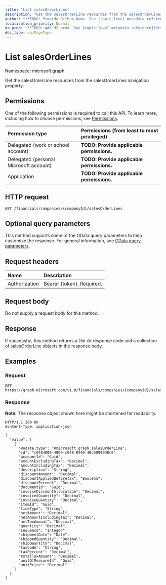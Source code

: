 ```yaml
---
title: "List salesOrderLines"
description: "Get the salesOrderLine resources from the salesOrderLines navigation property."
author: "**TODO: Provide Github Name. See [topic-level metadata reference](https://msgo.azurewebsites.net/add/document/guidelines/metadata.html#topic-level-metadata)**"
localization_priority: Normal
ms.prod: "**TODO: Add MS prod. See [topic-level metadata reference](https://msgo.azurewebsites.net/add/document/guidelines/metadata.html#topic-level-metadata)**"
doc_type: apiPageType
---
```


# List salesOrderLines
Namespace: microsoft.graph



Get the salesOrderLine resources from the salesOrderLines navigation property.

## Permissions
One of the following permissions is required to call this API. To learn more, including how to choose permissions, see [Permissions](/graph/permissions-reference).

|Permission type|Permissions (from least to most privileged)|
|:---|:---|
|Delegated (work or school account)|**TODO: Provide applicable permissions.**|
|Delegated (personal Microsoft account)|**TODO: Provide applicable permissions.**|
|Application|**TODO: Provide applicable permissions.**|

## HTTP request

<!-- {
  "blockType": "ignored"
}
-->
``` http
GET /financials/companies/{companyId}/salesOrderLines
```

## Optional query parameters
This method supports some of the OData query parameters to help customize the response. For general information, see [OData query parameters](/graph/query-parameters).

## Request headers
|Name|Description|
|:---|:---|
|Authorization|Bearer {token}. Required.|

## Request body
Do not supply a request body for this method.

## Response

If successful, this method returns a `200 OK` response code and a collection of [salesOrderLine](../resources/salesorderline.md) objects in the response body.

## Examples

### Request
<!-- {
  "blockType": "request",
  "name": "list_salesorderline"
}
-->
``` http
GET https://graph.microsoft.com/v1.0/financials/companies/{companyId}/salesOrderLines
```


### Response
**Note:** The response object shown here might be shortened for readability.
<!-- {
  "blockType": "response",
  "truncated": true,
  "@odata.type": "Collection(microsoft.graph.salesOrderLine)"
}
-->
``` http
HTTP/1.1 200 OK
Content-Type: application/json

{
  "value": [
    {
      "@odata.type": "#microsoft.graph.salesOrderLine",
      "id": "c0484009-4009-c048-0940-48c0094048c0",
      "accountId": "Guid",
      "amountExcludingTax": "Decimal",
      "amountIncludingTax": "Decimal",
      "description": "String",
      "discountAmount": "Decimal",
      "discountAppliedBeforeTax": "Boolean",
      "discountPercent": "Decimal",
      "documentId": "Guid",
      "invoiceDiscountAllocation": "Decimal",
      "invoicedQuantity": "Decimal",
      "invoiceQuantity": "Decimal",
      "itemId": "Guid",
      "lineType": "String",
      "netAmount": "Decimal",
      "netAmountIncludingTax": "Decimal",
      "netTaxAmount": "Decimal",
      "quantity": "Decimal",
      "sequence": "Integer",
      "shipmentDate": "Date",
      "shippedQuantity": "Decimal",
      "shipQuantity": "Decimal",
      "taxCode": "String",
      "taxPercent": "Decimal",
      "totalTaxAmount": "Decimal",
      "unitOfMeasureId": "Guid",
      "unitPrice": "Decimal"
    }
  ]
}
```

